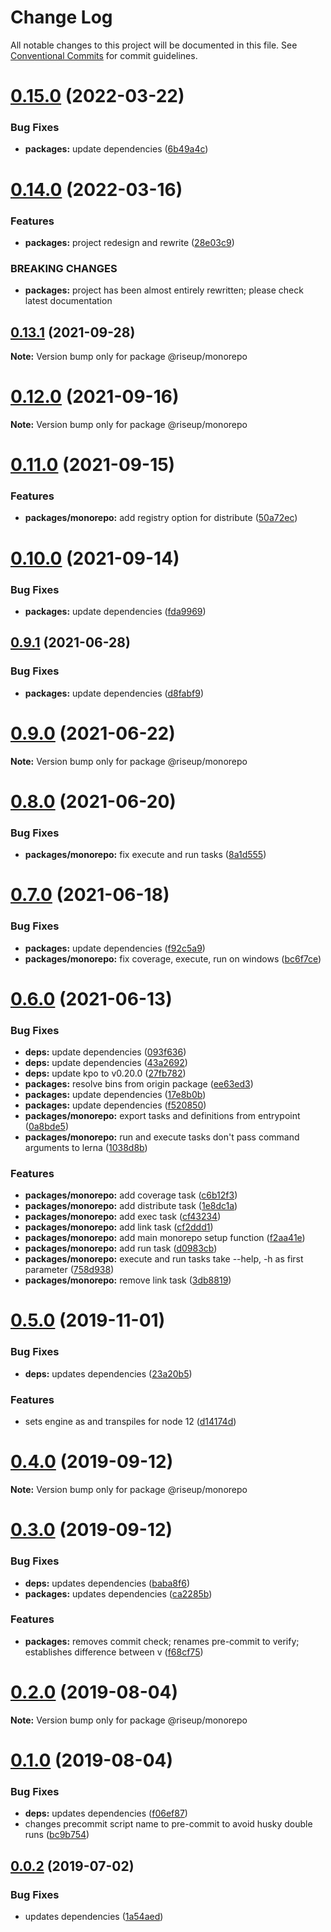 # Change Log

All notable changes to this project will be documented in this file.
See [Conventional Commits](https://conventionalcommits.org) for commit guidelines.

# [0.15.0](https://github.com/rafamel/riseup/compare/v0.14.0...v0.15.0) (2022-03-22)


### Bug Fixes

* **packages:** update dependencies ([6b49a4c](https://github.com/rafamel/riseup/commit/6b49a4c17d6c70b0a3974102215923f01929c8ed))





# [0.14.0](https://github.com/rafamel/riseup/compare/v0.13.1...v0.14.0) (2022-03-16)


### Features

* **packages:** project redesign and rewrite ([28e03c9](https://github.com/rafamel/riseup/commit/28e03c9ba72dcbd4388a954be282a86b4411e23f))


### BREAKING CHANGES

* **packages:** project has been almost entirely rewritten; please check latest documentation





## [0.13.1](https://github.com/rafamel/riseup/compare/v0.12.0...v0.13.1) (2021-09-28)

**Note:** Version bump only for package @riseup/monorepo





# [0.12.0](https://github.com/rafamel/riseup/compare/v0.11.0...v0.12.0) (2021-09-16)

**Note:** Version bump only for package @riseup/monorepo





# [0.11.0](https://github.com/rafamel/riseup/compare/v0.10.0...v0.11.0) (2021-09-15)


### Features

* **packages/monorepo:** add registry option for distribute ([50a72ec](https://github.com/rafamel/riseup/commit/50a72ec0ebf5ee8bd5f1f160503efb258b542d57))





# [0.10.0](https://github.com/rafamel/riseup/compare/v0.9.2...v0.10.0) (2021-09-14)


### Bug Fixes

* **packages:** update dependencies ([fda9969](https://github.com/rafamel/riseup/commit/fda9969aaf64671eccaea5916f80eaa8867dc9e0))





## [0.9.1](https://github.com/rafamel/riseup/compare/v0.9.0...v0.9.1) (2021-06-28)


### Bug Fixes

* **packages:** update dependencies ([d8fabf9](https://github.com/rafamel/riseup/commit/d8fabf9d8cfb5180ecba281c3ac1194268dda2e8))





# [0.9.0](https://github.com/rafamel/riseup/compare/v0.8.0...v0.9.0) (2021-06-22)

**Note:** Version bump only for package @riseup/monorepo





# [0.8.0](https://github.com/rafamel/riseup/compare/v0.7.0...v0.8.0) (2021-06-20)


### Bug Fixes

* **packages/monorepo:** fix execute and run tasks ([8a1d555](https://github.com/rafamel/riseup/commit/8a1d5550e1e683e639b40d1072944326b7f82499))





# [0.7.0](https://github.com/rafamel/riseup/compare/v0.6.0...v0.7.0) (2021-06-18)


### Bug Fixes

* **packages:** update dependencies ([f92c5a9](https://github.com/rafamel/riseup/commit/f92c5a98cc97f463f21001b62ff4a02c012aa563))
* **packages/monorepo:** fix coverage, execute, run on windows ([bc6f7ce](https://github.com/rafamel/riseup/commit/bc6f7ced903856af56bf7eb17baf5a8df081d9cb))





# [0.6.0](https://github.com/rafamel/riseup/compare/v0.5.0...v0.6.0) (2021-06-13)


### Bug Fixes

* **deps:** update dependencies ([093f636](https://github.com/rafamel/riseup/commit/093f6369aa90d2f9d22e4b9f16121bf7141abd61))
* **deps:** update dependencies ([43a2692](https://github.com/rafamel/riseup/commit/43a2692fc36e278d1adc952a01c264cf02c8995c))
* **deps:** update kpo to v0.20.0 ([27fb782](https://github.com/rafamel/riseup/commit/27fb7827a67ba2e8c3bcc0ad9c517774faaa1cf3))
* **packages:** resolve bins from origin package ([ee63ed3](https://github.com/rafamel/riseup/commit/ee63ed30eb79d915481a56844bdf0f8a1549bb3d))
* **packages:** update dependencies ([17e8b0b](https://github.com/rafamel/riseup/commit/17e8b0be83bb857e038b8298b5bd5e584c4f5bba))
* **packages:** update dependencies ([f520850](https://github.com/rafamel/riseup/commit/f520850d78b7889d3bf1b2020973430b6c914ccd))
* **packages/monorepo:** export tasks and definitions from entrypoint ([0a8bde5](https://github.com/rafamel/riseup/commit/0a8bde55b949b2005beba8400a77864f2e71b2cc))
* **packages/monorepo:** run and execute tasks don't pass command arguments to lerna ([1038d8b](https://github.com/rafamel/riseup/commit/1038d8b4439bf26a953092f266fe1d7555c3397e))


### Features

* **packages/monorepo:** add coverage task ([c6b12f3](https://github.com/rafamel/riseup/commit/c6b12f357edefcafde63a52c1f2a2976514dc6b8))
* **packages/monorepo:** add distribute task ([1e8dc1a](https://github.com/rafamel/riseup/commit/1e8dc1a83f6a4e6547bc3e7ad587f43543238d32))
* **packages/monorepo:** add exec task ([cf43234](https://github.com/rafamel/riseup/commit/cf43234f3b05f1367662ea994f6c8078b868fee2))
* **packages/monorepo:** add link task ([cf2ddd1](https://github.com/rafamel/riseup/commit/cf2ddd17283108682ce222c9180712929a2142a6))
* **packages/monorepo:** add main monorepo setup function ([f2aa41e](https://github.com/rafamel/riseup/commit/f2aa41eb0a6fdfaf586a57a39327fcaf2a2ff22c))
* **packages/monorepo:** add run task ([d0983cb](https://github.com/rafamel/riseup/commit/d0983cb724a8bd2526efb08d89bfd0a34a8e520e))
* **packages/monorepo:** execute and run tasks take --help, -h as first parameter ([758d938](https://github.com/rafamel/riseup/commit/758d938f2040c805381d43239cdaac7543e6aa98))
* **packages/monorepo:** remove link task ([3db8819](https://github.com/rafamel/riseup/commit/3db8819b3c39fe3a309ec704a999c2b79a282d61))





# [0.5.0](https://github.com/rafamel/riseup/compare/v0.4.0...v0.5.0) (2019-11-01)


### Bug Fixes

* **deps:** updates dependencies ([23a20b5](https://github.com/rafamel/riseup/commit/23a20b597feea8e75c7c87e9e51f6863be075da5))


### Features

* sets engine as and transpiles for node 12 ([d14174d](https://github.com/rafamel/riseup/commit/d14174d9d1fc890cc4fb68c9bf04c3a84a38c2ed))





# [0.4.0](https://github.com/rafamel/riseup/compare/v0.3.0...v0.4.0) (2019-09-12)

**Note:** Version bump only for package @riseup/monorepo





# [0.3.0](https://github.com/rafamel/riseup/compare/v0.2.0...v0.3.0) (2019-09-12)


### Bug Fixes

* **deps:** updates dependencies ([baba8f6](https://github.com/rafamel/riseup/commit/baba8f6))
* **packages:** updates dependencies ([ca2285b](https://github.com/rafamel/riseup/commit/ca2285b))


### Features

* **packages:** removes commit check; renames pre-commit to verify; establishes difference between v ([f68cf75](https://github.com/rafamel/riseup/commit/f68cf75))





# [0.2.0](https://github.com/rafamel/riseup/compare/v0.1.0...v0.2.0) (2019-08-04)

**Note:** Version bump only for package @riseup/monorepo





# [0.1.0](https://github.com/rafamel/riseup/compare/v0.0.2...v0.1.0) (2019-08-04)


### Bug Fixes

* **deps:** updates dependencies ([f06ef87](https://github.com/rafamel/riseup/commit/f06ef87))
* changes precommit script name to pre-commit to avoid husky double runs ([bc9b754](https://github.com/rafamel/riseup/commit/bc9b754))





## [0.0.2](https://github.com/rafamel/riseup/compare/v0.0.1...v0.0.2) (2019-07-02)


### Bug Fixes

* updates dependencies ([1a54aed](https://github.com/rafamel/riseup/commit/1a54aed))
